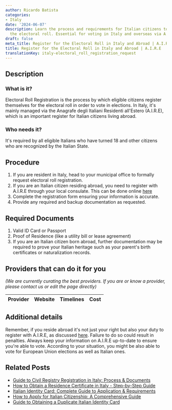 ```yaml
---
author: Ricardo Batista
categories:
- Italy
date: '2024-06-07'
description: Learn the process and requirements for Italian citizens to register for
  the electoral roll. Essential for voting in Italy and overseas via A.I.R.E.
draft: false
meta_title: Register for the Electoral Roll in Italy and Abroad | A.I.R.E
title: Register for the Electoral Roll in Italy and Abroad | A.I.R.E
translationKey: italy-electoral_roll_registration_request
---
```


## Description
### What is it?
Electoral Roll Registration is the process by which eligible citizens register themselves for the electoral roll in order to vote in elections. In Italy, it's mainly managed via the Anagrafe degli Italiani Residenti all'Estero (A.I.R.E), which is an important register for Italian citizens living abroad.

### Who needs it?
It's required by all eligible Italians who have turned 18 and other citizens who are recognized by the Italian State.

## Procedure
1. If you are resident in Italy, head to your municipal office to formally request electoral roll registration.
2. If you are an Italian citizen residing abroad, you need to register with A.I.R.E through your local consulate. This can be done online [here](https://serviziconsolari.esteri.it/ScoFE/home.do)
3. Complete the registration form ensuring your information is accurate.
4. Provide any required and backup documentation as requested.

## Required Documents
1. Valid ID Card or Passport
2. Proof of Residence (like a utility bill or lease agreement)
3. If you are an Italian citizen born abroad, further documentation may be required to prove your Italian heritage such as your parent's birth certificates or naturalization records.

## Providers that can do it for you

_(We are currently curating the best providers. If you are or know a provider, please contact us or edit the page directly)_

| Provider        |     Website     |     Timelines    |       Cost      |
| :-------------: | :-------------: |  :-------------: | :-------------: |

## Additional details
Remember, if you reside abroad it's not just your right but also your duty to register with A.I.R.E, as discussed [here](https://www.esteri.it/mae/it/servizi/italiani-all-estero/serviziconsolari.html). Failure to do so could result in penalties. Always keep your information on A.I.R.E up-to-date to ensure you're able to vote. According to your situation, you might be also able to vote for European Union elections as well as Italian ones.
## Related Posts

- [Guide to Civil Registry Registration in Italy: Process & Documents](https://tramitit.com/guides/italy/registration_in_the_civil_registry/)
- [How to Obtain a Residence Certificate in Italy - Step-by-Step Guide](https://tramitit.com/guides/italy/residence_certificate_request/)
- [Italian Identity Card: Complete Guide to Application & Requirements](https://tramitit.com/guides/italy/identity_card_request/)
- [How to Apply for Italian Citizenship: A Comprehensive Guide](https://tramitit.com/guides/italy/italian_citizenship_application/)
- [Guide to Obtaining a Duplicate Italian Identity Card](https://tramitit.com/guides/italy/duplicate_identity_card_request/)